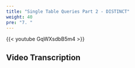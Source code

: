```yaml
---
title: "Single Table Queries Part 2 - DISTINCT"
weight: 40
pre: "7. "
---
```


{{< youtube GqWXsdbB5m4 >}}

## Video Transcription
